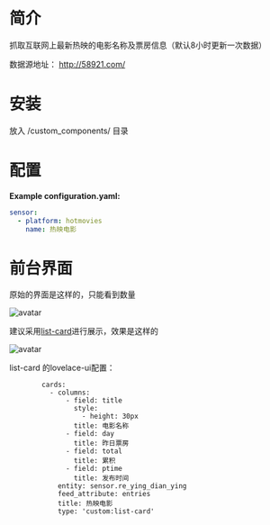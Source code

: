 # 简介
抓取互联网上最新热映的电影名称及票房信息（默认8小时更新一次数据）

数据源地址： http://58921.com/ 

# 安装
放入 <config directory>/custom_components/ 目录

# 配置
**Example configuration.yaml:**
```yaml
sensor:
  - platform: hotmovies
    name: 热映电影
```


# 前台界面
原始的界面是这样的，只能看到数量

![avatar](https://github.com/aalavender/HotMovies/blob/master/1.PNG)

建议采用[list-card](https://github.com/custom-cards/list-card)进行展示，效果是这样的

![avatar](https://github.com/aalavender/HotMovies/blob/master/2.PNG)

list-card 的lovelace-ui配置：
```
        cards:
          - columns:
              - field: title
                style:
                  - height: 30px
                title: 电影名称
              - field: day
                title: 昨日票房
              - field: total
                title: 累积
              - field: ptime
                title: 发布时间
            entity: sensor.re_ying_dian_ying
            feed_attribute: entries
            title: 热映电影
            type: 'custom:list-card'
```
